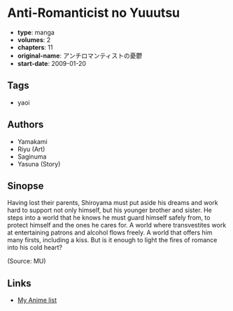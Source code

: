 # Anti-Romanticist no Yuuutsu

-   **type**: manga
-   **volumes**: 2
-   **chapters**: 11
-   **original-name**: アンチロマンティストの憂鬱
-   **start-date**: 2009-01-20

## Tags

-   yaoi

## Authors

-   Yamakami
-   Riyu (Art)
-   Saginuma
-   Yasuna (Story)

## Sinopse

Having lost their parents, Shiroyama must put aside his dreams and work hard to support not only himself, but his younger brother and sister. He steps into a world that he knows he must guard himself safely from, to protect himself and the ones he cares for. A world where transvestites work at entertaining patrons and alcohol flows freely. A world that offers him many firsts, including a kiss. But is it enough to light the fires of romance into his cold heart?

(Source: MU)

## Links

-   [My Anime list](https://myanimelist.net/manga/45713/Anti-Romanticist_no_Yuuutsu)
